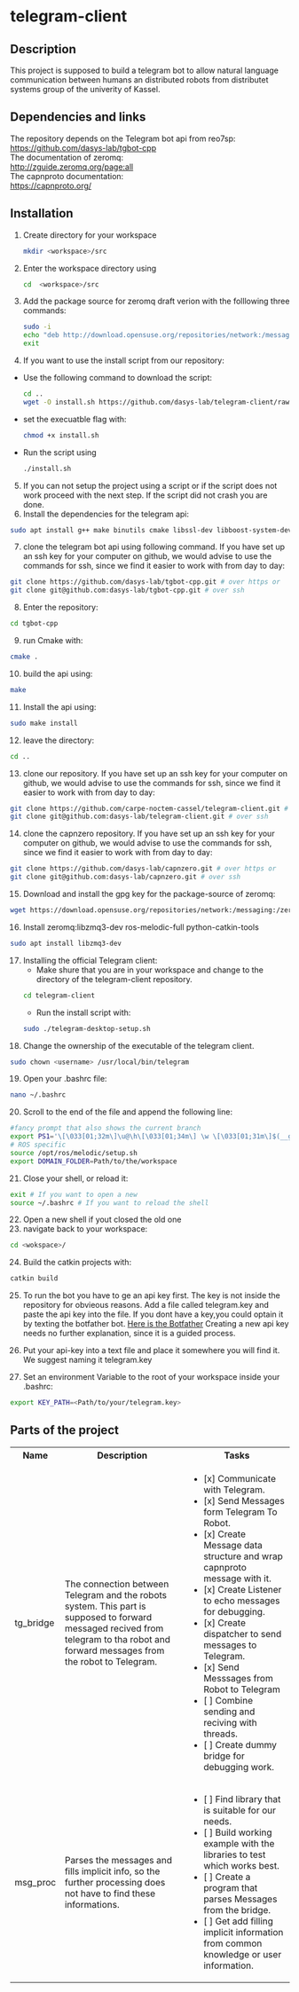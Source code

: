 # telegram-client
## Description
This project is supposed to build a telegram bot to allow natural language communication between humans an distributed robots from distributet systems group of the univerity of Kassel.  

## Dependencies and links
The repository depends on the Telegram bot api from reo7sp:  
https://github.com/dasys-lab/tgbot-cpp  
The documentation of zeromq:  
http://zguide.zeromq.org/page:all  
The capnproto documentation:  
https://capnproto.org/    

## Installation
1. Create directory for your workspace
    ```bash
    mkdir <workspace>/src
    ```
2. Enter the workspace directory using  
    ```bash 
    cd  <workspace>/src
    ```
3. Add the package source for zeromq draft verion with the folllowing three commands:  
   ```bash
   sudo -i
   echo "deb http://download.opensuse.org/repositories/network:/messaging:/zeromq:/git-draft/xUbuntu_18.04/ ./" >> /etc/apt/sources.list
   exit
   ```
4. If you want to use the install script from our repository:
  * Use the following command to download the script:  
    ```bash
    cd ..
    wget -O install.sh https://github.com/dasys-lab/telegram-client/raw/master/install.sh
    ```
  * set the execuatble flag with:
    ```bash
    chmod +x install.sh
    ```
  * Run the script using  
    ```bash
    ./install.sh
    ```
5. If you can not setup the project using a script or if the script does not work proceed with the next step.
   If the script did not crash you are done.
6. Install the dependencies for the telegram api:  
```bash
sudo apt install g++ make binutils cmake libssl-dev libboost-system-dev capnproto libcapnp-dev ros-melodic-desktop-full python-catkin-tools
```
7. clone the telegram bot api using following command. If you have set up an ssh key for your computer on github, we would advise to use the commands for ssh, since we find it easier to work with from day to day:
```bash
git clone https://github.com/dasys-lab/tgbot-cpp.git # over https or 
git clone git@github.com:dasys-lab/tgbot-cpp.git # over ssh
```
8. Enter the repository:
```bash
cd tgbot-cpp
```
9. run Cmake with:  
```bash
cmake .
```
10. build the api using:  
```bash
make
```
11. Install the api using:  
```bash
sudo make install
```
12. leave the directory:  
```bash
cd ..
```
13. clone our repository. If you have set up an ssh key for your computer on github, we would advise to use the commands for ssh, since we find it easier to work with from day to day:  
```bash
git clone https://github.com/carpe-noctem-cassel/telegram-client.git # over https or 
git clone git@github.com:dasys-lab/telegram-client.git # over ssh
```
14. clone the capnzero repository. If you have set up an ssh key for your computer on github, we would advise to use the commands for ssh, since we find it easier to work with from day to day:
```bash
git clone https://github.com/dasys-lab/capnzero.git # over https or
git clone git@github.com:dasys-lab/capnzero.git # over ssh
```
15. Download and install the gpg key for the package-source of zeromq:  
```bash
wget https://download.opensuse.org/repositories/network:/messaging:/zeromq:/git-draft/xUbuntu_18.04/Release.key -O- | sudo apt-key add
```
16. Install zeromq:libzmq3-dev ros-melodic-full python-catkin-tools
```bash
sudo apt install libzmq3-dev
```
17. Installing the official Telegram client:  
    * Make shure that you are in your workspace and change to the directory of the telegram-client repository.  
    ```bash
    cd telegram-client
    ```
    * Run the install script with:  
    ```bash
    sudo ./telegram-desktop-setup.sh  
    ```
18. Change the ownership of the executable of the telegram client.
```bash
sudo chown <username> /usr/local/bin/telegram
```
19. Open your .bashrc file:
```bash
nano ~/.bashrc
```
20. Scroll to the end of the file and append the following line:
```bash
#fancy prompt that also shows the current branch
export PS1='\[\033[01;32m\]\u@\h\[\033[01;34m\] \w \[\033[01;31m\]$(__git_ps1 "[%s]")\[\033[01;34m\]\$\[\033[00m\] '
# ROS specific
source /opt/ros/melodic/setup.sh
export DOMAIN_FOLDER=Path/to/the/workspace
```
21. Close your shell, or reload it:
```bash
exit # If you want to open a new
source ~/.bashrc # If you want to reload the shell
```
22. Open a new shell if yout closed the old one
23. navigate back to your workspace:
```bash
cd <wokspace>/
```
24. Build the catkin projects with:
```bash
catkin build
```

25. To run the bot you have to ge an api key first. The key is not inside the repository for obvieous reasons.
    Add a file called telegram.key and paste the api key into the file. If you dont have a key,you could optain it by texting the botfather bot. [Here is the Botfather](https://telegram.me/botfather) Creating a new api key needs no further explanation, since it is a guided process.
    
26. Put your api-key into a text file and place it somewhere you will find it. We suggest naming it telegram.key

27. Set an environment Variable to the root of your workspace inside your .bashrc:
```bash
export KEY_PATH=<Path/to/your/telegram.key>
```

## Parts of the project  
<table>
    <tr>
        <th>Name</th>
        <th>Description</th>
        <th>Tasks</th>
    </tr>
    <tr>
        <td>tg_bridge</td>
        <td>The connection between Telegram and the robots system. This part is supposed to forward messaged recived from telegram to tha robot and forward messages from the robot to Telegram.</td>
        <td>
            <ul>
                <li>[x] Communicate with Telegram. </li>
                <li>[x] Send Messages form Telegram To Robot. </li>
                <li>[x] Create Message data structure and wrap capnproto message with it. </li>
                <li>[x] Create Listener to echo messages for debugging. </li>
                <li>[x] Create dispatcher to send messages to Telegram.</li>
                <li>[x] Send Messsages from Robot to Telegram </li>
                <li>[ ] Combine sending and reciving with threads.</li>
                <li>[ ] Create dummy bridge for debugging work.</li>
            </ul>
        </td>
    </tr>
    <tr>
        <td>msg_proc</td>
        <td>Parses the messages and fills implicit info, so the further processing does not have to find these informations.</td>
        <td>
            <ul>
                <li>[ ] Find library that is suitable for our needs.</li>
                <li>[ ] Build working example with the libraries to test which works best.</li>
                <li>[ ] Create a program that parses Messages from the bridge.</li>
                <li>[ ] Get add filling implicit information from common knowledge or user information.</li>
            </ul>
        </td>
    </tr>
</table>
